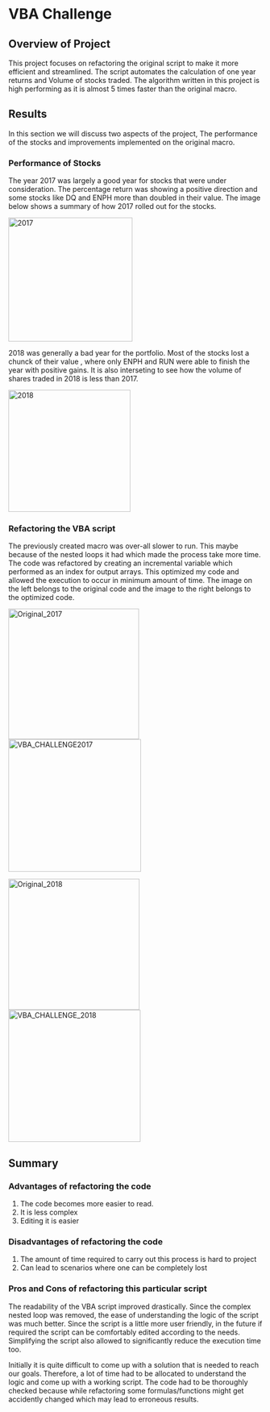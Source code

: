 # VBA Challenge

## Overview of Project

This project focuses on refactoring the original script to make it more efficient and streamlined. The script automates the calculation of one year returns and Volume of stocks traded. The algorithm written in this project is high performing as it is almost 5 times faster than the original macro.
 
## Results

In this section we will discuss two aspects of the project, The performance of the stocks and improvements implemented on the original macro.

### Performance of Stocks

The year 2017 was largely a good year for stocks that were under consideration. The percentage return was showing a positive direction and some stocks like DQ and ENPH more than doubled in their value. The image below shows a summary of how 2017 rolled out for the stocks.  

<img width="246" alt="2017" src="https://user-images.githubusercontent.com/73799417/103441052-28f57380-4c19-11eb-8704-6a11609dbc91.png">

2018 was generally a bad year for the portfolio. Most of the stocks lost a chunck of their value , where only ENPH and RUN were able to finish the year with positive gains. It is also interseting to see how the volume of shares traded in 2018 is less than 2017.

<img width="242" alt="2018" src="https://user-images.githubusercontent.com/73799417/103442003-38c48600-4c20-11eb-9be0-70ba9a1f1f46.png">

### Refactoring the VBA script

The previously created macro was over-all slower to run. This maybe because of the nested loops it had which made the process take more time. The code was refactored by creating an incremental variable which performed as an index for output arrays. This optimized my code and allowed the execution to occur in minimum amount of time. The image on the left belongs to the original code and the image to the right belongs to the optimized code.

<img width="259" alt="Original_2017" src="https://user-images.githubusercontent.com/73799417/103442149-9c02e800-4c21-11eb-880f-c5bd8eaf51e3.png">    <img width="263" alt="VBA_CHALLENGE2017" src="https://user-images.githubusercontent.com/73799417/103442153-a1603280-4c21-11eb-984b-486629093b09.png">


<img width="260" alt="Original_2018" src="https://user-images.githubusercontent.com/73799417/103442202-264b4c00-4c22-11eb-8184-4f9836b26a63.png">    <img width="262" alt="VBA_CHALLENGE_2018" src="https://user-images.githubusercontent.com/73799417/103442205-29463c80-4c22-11eb-94ad-7eb93b643f00.png">


## Summary

### Advantages of refactoring the code

1) The code becomes more easier to read.
2) It is less complex
3) Editing it is easier

### Disadvantages of refactoring the code

1) The amount of time required to carry out this process is hard to project
2) Can lead to scenarios where one can be completely lost

### Pros and Cons of refactoring this particular script

The readability of the VBA script improved drastically. Since the complex nested loop was removed, the ease of understanding the logic of the script was much better. Since the script is a little more user friendly, in the future if required the script can be comfortably edited according to the needs. Simplifying the script also allowed to significantly reduce the execution time too.

Initially it is quite difficult to come up with a solution that is needed to reach our goals. Therefore, a lot of time had to be allocated to understand the logic and come up with a working script. The code had to be thoroughly checked because while refactoring some formulas/functions might get accidently changed which may lead to erroneous results.

